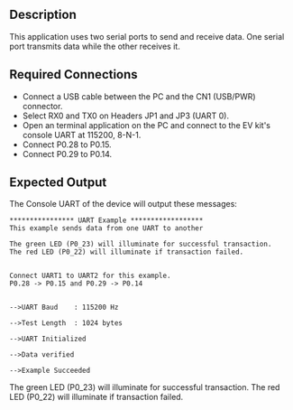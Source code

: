 ## Description

This application uses two serial ports to send and receive data.  One serial port transmits data while the other receives it.

## Required Connections

-   Connect a USB cable between the PC and the CN1 (USB/PWR) connector.
-   Select RX0 and TX0 on Headers JP1 and JP3 (UART 0).
-   Open an terminal application on the PC and connect to the EV kit's console UART at 115200, 8-N-1.
-   Connect P0.28 to P0.15.
-   Connect P0.29 to P0.14.

## Expected Output

The Console UART of the device will output these messages:

```
**************** UART Example ******************
This example sends data from one UART to another

The green LED (P0_23) will illuminate for successful transaction.
The red LED (P0_22) will illuminate if transaction failed.


Connect UART1 to UART2 for this example.
P0.28 -> P0.15 and P0.29 -> P0.14


-->UART Baud    : 115200 Hz

-->Test Length  : 1024 bytes

-->UART Initialized

-->Data verified

-->Example Succeeded
```

The green LED (P0_23) will illuminate for successful transaction.
The red LED (P0_22) will illuminate if transaction failed.
